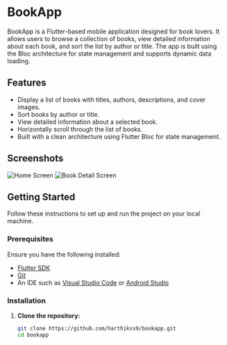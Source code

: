 # BookApp

BookApp is a Flutter-based mobile application designed for book lovers. It allows users to browse a collection of books, view detailed information about each book, and sort the list by author or title. The app is built using the Bloc architecture for state management and supports dynamic data loading.

## Features

- Display a list of books with titles, authors, descriptions, and cover images.
- Sort books by author or title.
- View detailed information about a selected book.
- Horizontally scroll through the list of books.
- Built with a clean architecture using Flutter Bloc for state management.

## Screenshots

![Home Screen](assets/images/home_screen.png)
![Book Detail Screen](assets/images/book_detail_screen.png)

## Getting Started

Follow these instructions to set up and run the project on your local machine.

### Prerequisites

Ensure you have the following installed:
- [Flutter SDK](https://flutter.dev/docs/get-started/install)
- [Git](https://git-scm.com/)
- An IDE such as [Visual Studio Code](https://code.visualstudio.com/) or [Android Studio](https://developer.android.com/studio)

### Installation

1. **Clone the repository:**
   ```bash
   git clone https://github.com/harthikss9/bookapp.git
   cd bookapp

